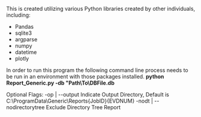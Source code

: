 This is created utilizing various Python libraries created by other individuals, including:
  - Pandas
  - sqlite3
  - argparse
  - numpy
  - datetime
  - plotly

In order to run this program the following command line process needs to be run in an environment with those packages installed.
**python Report_Generic.py -db "Path\To\DBFile.db**

Optional Flags:
  -op | --output                 Indicate Output Directory, Default is C:\ProgramData\Generic\Reports\{JobID}\{EVDNUM}
  -nodt | --nodirectorytree      Exclude Directory Tree Report
